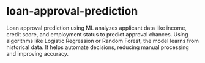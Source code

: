 # loan-approval-prediction
Loan approval prediction using ML analyzes applicant data like income, credit score, and employment status to predict approval chances. Using algorithms like Logistic Regression or Random Forest, the model learns from historical data. It helps automate decisions, reducing manual processing and improving accuracy.
